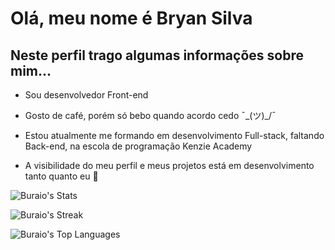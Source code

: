 
# Olá, meu nome é Bryan Silva

## Neste perfil trago algumas informações sobre mim...

* Sou desenvolvedor Front-end

* Gosto de café, porém só bebo quando acordo cedo  ¯\_(ツ)_/¯

* Estou atualmente me formando em desenvolvimento Full-stack, faltando Back-end, na escola de programação Kenzie Academy

* A visibilidade do meu perfil e meus projetos está em desenvolvimento tanto quanto eu 🙂


![Buraio's Stats](https://github-readme-stats.vercel.app/api?username=Buraio&theme=dracula&show_icons=true&hide_border=false&count_private=true)

![Buraio's Streak](https://github-readme-streak-stats.herokuapp.com/?user=Buraio&theme=dracula&hide_border=false)

![Buraio's Top Languages](https://github-readme-stats.vercel.app/api/top-langs/?username=Buraio&theme=dracula&show_icons=true&hide_border=false&layout=compact)

